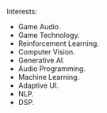 Interests:
- Game Audio.
- Game Technology.
- Reinforcement Learning.
- Computer Vision.
- Generative AI.
- Audio Programming.
- Machine Learning.
- Adaptive UI.
- NLP.
- DSP.

<!---
0bi0n3/0bi0n3 is a ✨ special ✨ repository because its `README.md` (this file) appears on your GitHub profile.
You can click the Preview link to take a look at your changes.
--->
